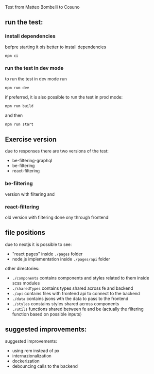 Test from Matteo Bombelli to Cosuno

## run the test:

### install dependencies

befpre starting it ois better to install dependencies

```bash
npm ci
```

### run the test in dev mode

to run the test in dev mode run

```bash
npm run dev
```

if preferred, it is also possible to run the test in prod mode:

```bash
npm run build
```

and then

```bash
npm run start
```

## Exercise version

due to responses there are two versions of the test:

* be-filtering-graphql
* be-filtering
* react-filtering

### be-filtering

version with filtering and 

### react-filtering

old version with filtering done ony through frontend

## file positions

due to nextjs it is possible to see:

* "react pages" inside `./pages` folder
* node.js implementation inside `./pages/api` folder

other directories:
* `./components` contains components and styles related to them inside scss modules
* `./sharedTypes` contains types shared across fe and backend
* `./api` contains files with frontend api to connect to the backend
* `./data` contains jsons wth the data to pass to the frontend
* `./styles` constains styles shared across components
* `./utils` functions shared between fe and be (actually the filtering function based on possible inputs)

## suggested improvements: 

suggested improvements: 

* using rem instead of px
* internazionalization
* dockerization
* debouncing calls to the backend
